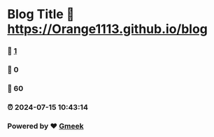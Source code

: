 # Blog Title :link: https://Orange1113.github.io/blog 
### :page_facing_up: [1](https://Orange1113.github.io/blog/tag.html) 
### :speech_balloon: 0 
### :hibiscus: 60 
### :alarm_clock: 2024-07-15 10:43:14 
### Powered by :heart: [Gmeek](https://github.com/Meekdai/Gmeek)
